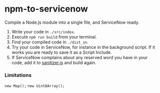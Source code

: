 # npm-to-servicenow
Compile a Node.js module into a single file, and ServiceNow ready.

1. Write your code in `./src/index`. 
2. Execute `npm run build` from your terminal.
3. Find your compiled code in `./dist_sn`.
4. Try your code in ServiceNow, for instance in the background script. If it works you are ready to save it as a Script Include.
5. If ServiceNow complains about any reserved word you have in your code, add it to [sanitizer.js](plugins/babel-servicenow/src/sanitizer.js) and build again.

### Limitations
`new Map();`
`new Uint8Array();`
